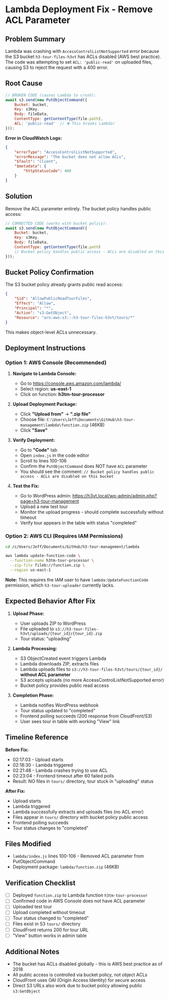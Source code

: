 # Lambda Deployment Fix - Remove ACL Parameter

## Problem Summary

Lambda was crashing with `AccessControlListNotSupported` error because the S3 bucket `h3-tour-files-h3vt` has ACLs disabled (AWS best practice). The code was attempting to set `ACL: 'public-read'` on uploaded files, causing S3 to reject the request with a 400 error.

## Root Cause

```javascript
// BROKEN CODE (causes Lambda to crash):
await s3.send(new PutObjectCommand({
    Bucket: bucket,
    Key: s3Key,
    Body: fileData,
    ContentType: getContentType(file.path),
    ACL: 'public-read'  // ❌ This breaks Lambda!
}));
```

**Error in CloudWatch Logs:**
```json
{
    "errorType": "AccessControlListNotSupported",
    "errorMessage": "The bucket does not allow ACLs",
    "$fault": "client",
    "$metadata": {
        "httpStatusCode": 400
    }
}
```

## Solution

Remove the ACL parameter entirely. The bucket policy handles public access:

```javascript
// CORRECTED CODE (works with bucket policy):
await s3.send(new PutObjectCommand({
    Bucket: bucket,
    Key: s3Key,
    Body: fileData,
    ContentType: getContentType(file.path)
    // Bucket policy handles public access - ACLs are disabled on this bucket
}));
```

## Bucket Policy Confirmation

The S3 bucket policy already grants public read access:

```json
{
    "Sid": "AllowPublicReadTourFiles",
    "Effect": "Allow",
    "Principal": "*",
    "Action": "s3:GetObject",
    "Resource": "arn:aws:s3:::h3-tour-files-h3vt/tours/*"
}
```

This makes object-level ACLs unnecessary.

## Deployment Instructions

### Option 1: AWS Console (Recommended)

1. **Navigate to Lambda Console:**
   - Go to https://console.aws.amazon.com/lambda/
   - Select region: **us-east-1**
   - Click on function: **h3tm-tour-processor**

2. **Upload Deployment Package:**
   - Click **"Upload from"** → **".zip file"**
   - Choose file: `C:\Users\Jeff\Documents\GitHub\h3-tour-management\lambda\function.zip` (46KB)
   - Click **"Save"**

3. **Verify Deployment:**
   - Go to **"Code"** tab
   - Open `index.js` in the code editor
   - Scroll to lines 100-106
   - Confirm the `PutObjectCommand` does NOT have `ACL` parameter
   - You should see the comment: `// Bucket policy handles public access - ACLs are disabled on this bucket`

4. **Test the Fix:**
   - Go to WordPress admin: https://h3vt.local/wp-admin/admin.php?page=h3-tour-management
   - Upload a new test tour
   - Monitor the upload progress - should complete successfully without timeout
   - Verify tour appears in the table with status "completed"

### Option 2: AWS CLI (Requires IAM Permissions)

```bash
cd /c/Users/Jeff/Documents/GitHub/h3-tour-management/lambda

aws lambda update-function-code \
  --function-name h3tm-tour-processor \
  --zip-file fileb://function.zip \
  --region us-east-1
```

**Note:** This requires the IAM user to have `lambda:UpdateFunctionCode` permission, which `h3-tour-uploader` currently lacks.

## Expected Behavior After Fix

1. **Upload Phase:**
   - User uploads ZIP to WordPress
   - File uploaded to `s3://h3-tour-files-h3vt/uploads/{tour_id}/{tour_id}.zip`
   - Tour status: "uploading"

2. **Lambda Processing:**
   - S3 ObjectCreated event triggers Lambda
   - Lambda downloads ZIP, extracts files
   - Lambda uploads files to `s3://h3-tour-files-h3vt/tours/{tour_id}/` **without ACL parameter**
   - S3 accepts uploads (no more AccessControlListNotSupported error)
   - Bucket policy provides public read access

3. **Completion Phase:**
   - Lambda notifies WordPress webhook
   - Tour status updated to "completed"
   - Frontend polling succeeds (200 response from CloudFront/S3)
   - User sees tour in table with working "View" link

## Timeline Reference

**Before Fix:**
- 02:17:03 - Upload starts
- 02:18:30 - Lambda triggered
- 02:21:48 - Lambda crashes trying to use ACL
- 02:23:04 - Frontend timeout after 60 failed polls
- Result: NO files in `tours/` directory, tour stuck in "uploading" status

**After Fix:**
- Upload starts
- Lambda triggered
- Lambda successfully extracts and uploads files (no ACL error)
- Files appear in `tours/` directory with bucket policy public access
- Frontend polling succeeds
- Tour status changes to "completed"

## Files Modified

- `lambda/index.js` lines 100-106 - Removed ACL parameter from PutObjectCommand
- Deployment package: `lambda/function.zip` (46KB)

## Verification Checklist

- [ ] Deployed `function.zip` to Lambda function `h3tm-tour-processor`
- [ ] Confirmed code in AWS Console does not have ACL parameter
- [ ] Uploaded test tour
- [ ] Upload completed without timeout
- [ ] Tour status changed to "completed"
- [ ] Files exist in S3 `tours/` directory
- [ ] CloudFront returns 200 for tour URL
- [ ] "View" button works in admin table

## Additional Notes

- The bucket has ACLs disabled globally - this is AWS best practice as of 2018
- All public access is controlled via bucket policy, not object ACLs
- CloudFront uses OAI (Origin Access Identity) for secure access
- Direct S3 URLs also work due to bucket policy allowing public `s3:GetObject`
